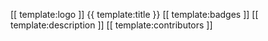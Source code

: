 [[ template:logo ]] 
{{ template:title }} [[ template:badges ]] [[ template:description ]]
[[ template:contributors ]]